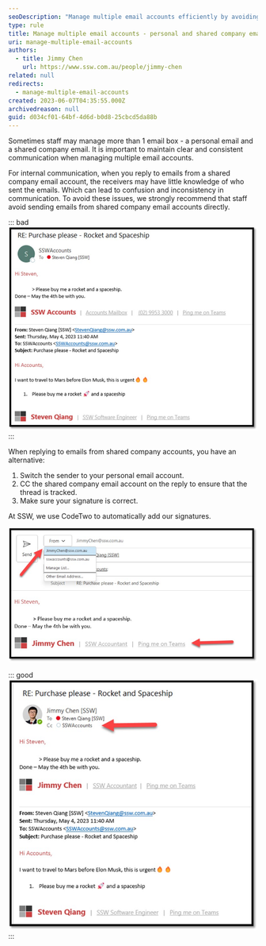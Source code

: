 ```yaml
---
seoDescription: "Manage multiple email accounts efficiently by avoiding confusion and inconsistencies in communication. Use your personal email account for replies and CC shared company emails to maintain transparency and keep threads tracked."
type: rule
title: Manage multiple email accounts - personal and shared company emails
uri: manage-multiple-email-accounts
authors:
  - title: Jimmy Chen
    url: https://www.ssw.com.au/people/jimmy-chen
related: null
redirects:
  - manage-multiple-email-accounts
created: 2023-06-07T04:35:55.000Z
archivedreason: null
guid: d034cf01-64bf-4d6d-b0d8-25cbcd5da88b
---
```


Sometimes staff may manage more than 1 email box - a personal email and a shared company email. It is important to maintain clear and consistent communication when managing multiple email accounts.

For internal communication, when you reply to emails from a shared company email account, the receivers may have little knowledge of who sent the emails. Which can lead to confusion and inconsistency in communication. To avoid these issues, we strongly recommend that staff avoid sending emails from shared company email accounts directly.

::: bad 
![Figure: Bad example - No one knows who made the purchase](Purchase-Please.png)    
:::

When replying to emails from shared company accounts, you have an alternative:

1.	Switch the sender to your personal email account.
2.	CC the shared company email account on the reply to ensure that the thread is tracked.
3.	Make sure your signature is correct.

  At SSW, we use CodeTwo to automatically add our signatures.

![Figure: Change the sender to personal email](Pic-1.png)

::: good  
![Figure: Good example - Reply from your personal email, then keep the public email cc'd so the thread is tracked](Pic-2.png)
:::
